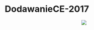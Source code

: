# DodawanieCE-2017
<p align="center">
  <img src="https://travis-ci.org/danjum95/DodawanieCE-2017.svg?branch=master" />
</p>

